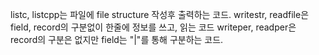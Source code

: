 listc, listcpp는 파일에 file structure 작성후 출력하는 코드.
writestr, readfile은 field, record의 구분없이 한줄에 정보를 쓰고, 읽는 코드
writeper, readper은 record의 구분은 없지만 field는 "|"를 통해 구분하는 코드.
